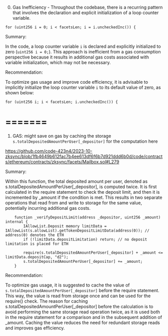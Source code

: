 0. Gas Inefficiency - Throughout the codebase, there is a recurring pattern that involves the declaration and explicit initialization of a loop counter variable.

```solidity
for (uint256 i = 0; i < facetsLen; i = i.uncheckedInc()) {
```

Summary: 

In the code, a loop counter variable `i` is declared and explicitly initialized to zero (`uint256 i = 0;`). This approach is inefficient from a gas consumption perspective because it results in additional gas costs associated with variable initialization, which may not be necessary.

Recommendation: 

To optimize gas usage and improve code efficiency, it is advisable to implicitly initialize the loop counter variable `i` to its default value of zero, as shown below:

```solidity
for (uint256 i; i < facetsLen; i.uncheckedInc()) {
```

=======
=======

1. GAS: might save on gas by caching the storage `s.totalDepositedAmountPerUser[_depositor]` for the computation here

https://github.com/code-423n4/2023-10-zksync/blob/1fb4649b612fac7b4ee613df6f6b7d921ddd6b0d/code/contracts/ethereum/contracts/zksync/facets/Mailbox.sol#L279

Summary:

Within this function, the total deposited amount per user, denoted as s.totalDepositedAmountPerUser[_depositor], is computed twice. It is first calculated in the require statement to check the deposit limit, and then it is incremented by _amount if the condition is met. This results in two separate operations that read from and write to storage for the same value, potentially incurring additional gas costs.

```solidity
    function _verifyDepositLimit(address _depositor, uint256 _amount) internal {
        IAllowList.Deposit memory limitData = IAllowList(s.allowList).getTokenDepositLimitData(address(0)); // address(0) denotes the ETH
        if (!limitData.depositLimitation) return; // no deposit limitation is placed for ETH

        require(s.totalDepositedAmountPerUser[_depositor] + _amount <= limitData.depositCap, "d2");
        s.totalDepositedAmountPerUser[_depositor] += _amount;
    }
```

Recommendation:

To optimize gas usage, it is suggested to cache the value of `s.totalDepositedAmountPerUser[_depositor]` before the require statement. This way, the value is read from storage once and can be used for the require() check. The reason for caching s.totalDepositedAmountPerUser[_depositor] before the calculation is to avoid performing the same storage read operation twice, as it is used both in the require statement for a comparison and in the subsequent addition of _amount. Caching the value reduces the need for redundant storage reads and improves gas efficiency.
